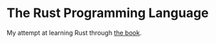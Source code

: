 # The Rust Programming Language

My attempt at learning Rust through [the book](https://doc.rust-lang.org/book).
